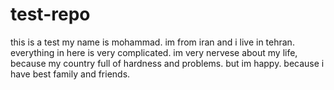 # test-repo
this is a test
my name is mohammad. im from iran and i live in tehran.
everything in here is very complicated.
im very nervese about my life, because my country full of hardness and problems.
but im happy. because i have best family and friends. 
